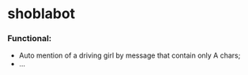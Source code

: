 # shoblabot

### Functional:
- Auto mention of a driving girl by message that contain only A chars;
- ...
